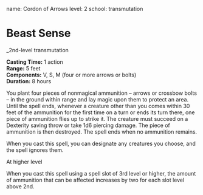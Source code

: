 name: Cordon of Arrows
level: 2
school: transmutation

# Beast Sense 
_2nd-level transmutation

**Casting Time:** 1 action  
**Range:** 5 feet  
**Components:** V, S, M (four or more arrows or bolts)  
**Duration:** 8 hours 


You plant four pieces of nonmagical ammunition – arrows or crossbow bolts – in the ground within range and lay magic upon them to protect an area. 
Until the spell ends, whenever a creature other than you comes within 30 feet of the ammunition for the first time on a turn or ends its turn there, one piece of ammunition flies up to strike it. The creature must succeed on a Dexterity saving throw or take 1d6 piercing damage. The piece of ammunition is then destroyed. The spell ends when no ammunition remains. 

When you cast this spell, you can designate any creatures you choose, and the spell ignores them. 

At higher level

When you cast this spell using a spell slot of 3rd level or higher, the amount of ammunition that can be affected increases by two for each slot level above 2nd.